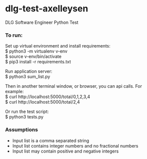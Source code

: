 # dlg-test-axelleysen
DLG  Software Engineer Python Test


### To run:
Set up virtual environment and install requirements:\
$ python3 -m virtualenv v-env\
$ source v-env/bin/activate\
$ pip3 install -r requirements.txt

Run application server:\
$ python3 sum_list.py

Then in another terminal window, or browser, you can api calls. For example:\
$ curl http://localhost:5000/total/0,1,2,3,4\
$ curl http://localhost:5000/total/2,4

Or run the test script:\
$ python3 tests.py

### Assumptions
- Input list is a comma separated string
- Input list contains integer numbers and no fractional numbers 
- Input list may contain positive and negative integers 